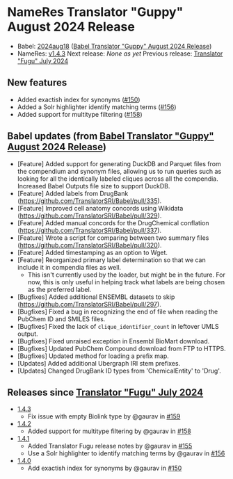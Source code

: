 # NameRes Translator "Guppy" August 2024 Release
- Babel: [2024aug18](https://stars.renci.org/var/babel_outputs/2024aug18/)
  ([Babel Translator "Guppy" August 2024 Release](https://github.com/TranslatorSRI/Babel/blob/master/releases/TranslatorGuppyAugust2024.md))
- NameRes: [v1.4.3](https://github.com/TranslatorSRI/NameResolution/releases/tag/v1.4.3)
Next release: _None as yet_
Previous release: [Translator "Fugu" July 2024](./TranslatorFuguJuly2024.md)

## New features
* Added exactish index for synonyms ([#150](https://github.com/TranslatorSRI/NameResolution/pull/150))
* Added a Solr highlighter identify matching terms ([#156](https://github.com/TranslatorSRI/NameResolution/pull/156))
* Added support for multitype filtering ([#158](https://github.com/TranslatorSRI/NameResolution/pull/158))

## Babel updates (from [Babel Translator "Guppy" August 2024 Release](https://github.com/TranslatorSRI/Babel/blob/master/releases/TranslatorGuppyAugust2024.md))
* [Feature] Added support for generating DuckDB and Parquet files from the compendium and synonym files,
  allowing us to run queries such as looking for all the identically labeled cliques across
  all the compendia. Increased Babel Outputs file size to support DuckDB.
* [Feature] Added labels from DrugBank (https://github.com/TranslatorSRI/Babel/pull/335).
* [Feature] Improved cell anatomy concords using Wikidata (https://github.com/TranslatorSRI/Babel/pull/329).
* [Feature] Added manual concords for the DrugChemical conflation (https://github.com/TranslatorSRI/Babel/pull/337).
* [Feature] Wrote a script for comparing between two summary files (https://github.com/TranslatorSRI/Babel/pull/320).
* [Feature] Added timestamping as an option to Wget.
* [Feature] Reorganized primary label determination so that we can include it in compendia files as well.
  * This isn't currently used by the loader, but might be in the future. For now, this is only
    useful in helping track what labels are being chosen as the preferred label.
* [Bugfixes] Added additional ENSEMBL datasets to skip (https://github.com/TranslatorSRI/Babel/pull/297).
* [Bugfixes] Fixed a bug in recognizing the end of file when reading the PubChem ID and SMILES files.
* [Bugfixes] Fixed the lack of `clique_identifier_count` in leftover UMLS output.
* [Bugfixes] Fixed unraised exception in Ensembl BioMart download.
* [Bugfixes] Updated PubChem Compound download from FTP to HTTPS.
* [Bugfixes] Updated method for loading a prefix map.
* [Updates] Added additional Ubergraph IRI stem prefixes.
* [Updates] Changed DrugBank ID types from 'ChemicalEntity' to 'Drug'.

## Releases since [Translator "Fugu" July 2024](./TranslatorFuguJuly2024.md)
* [1.4.3](https://github.com/TranslatorSRI/NameResolution/releases/tag/v1.4.3)
  * Fix issue with empty Biolink type by @gaurav in [#159](https://github.com/TranslatorSRI/NameResolution/pull/159)
* [1.4.2](https://github.com/TranslatorSRI/NameResolution/releases/tag/v1.4.2)
  * Added support for multitype filtering by @gaurav in [#158](https://github.com/TranslatorSRI/NameResolution/pull/158)
* [1.4.1](https://github.com/TranslatorSRI/NameResolution/releases/tag/v1.4.1)
  * Added Translator Fugu release notes by @gaurav in [#155](https://github.com/TranslatorSRI/NameResolution/pull/155)
  * Use a Solr highlighter to identify matching terms by @gaurav in [#156](https://github.com/TranslatorSRI/NameResolution/pull/156)
* [1.4.0](https://github.com/TranslatorSRI/NameResolution/releases/tag/v1.4.0)
  * Add exactish index for synonyms by @gaurav in [#150](https://github.com/TranslatorSRI/NameResolution/pull/150)